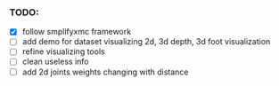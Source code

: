 ### TODO:
- [x] follow smplifyxmc framework
- [ ] add demo for dataset visualizing 2d, 3d depth, 3d foot visualization
- [ ] refine visualizing tools
- [ ] clean useless info
- [ ] add 2d joints weights changing with distance
